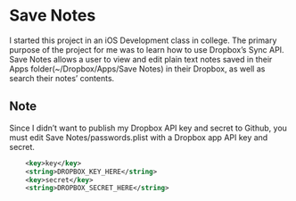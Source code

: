 # Save Notes
I started this project in an iOS Development class in college.  The primary purpose of the project for me was to learn how to use Dropbox’s Sync API.
Save Notes allows a user to view and edit plain text notes saved in their Apps folder(~/Dropbox/Apps/Save Notes) in their Dropbox, as well as search their notes’ contents.

## Note
Since I didn’t want to publish my Dropbox API key and secret to Github, you must edit Save Notes/passwords.plist with a Dropbox app API key and secret.
```XML
	<key>key</key>
	<string>DROPBOX_KEY_HERE</string>
	<key>secret</key>
	<string>DROPBOX_SECRET_HERE</string>
```